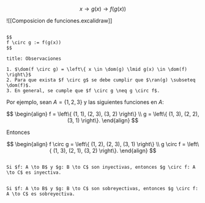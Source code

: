 $$
x \to g(x) \to f(g(x))
$$

![[Composicion de funciones.excalidraw]]

```ad-definition

$$
f \circ g := f(g(x))
$$

```

```ad-proposition
title: Observaciones

1. $\dom(f \circ g) = \left\{ x \in \dom(g) \lmid g(x) \in \dom(f) \right\}$
2. Para que exista $f \circ g$ se debe cumplir que $\ran(g) \subseteq \dom(f)$.
3. En general, se cumple que $f \circ g \neq g \circ f$.

```

Por ejemplo, sean $A = \left\{ 1, 2, 3 \right\}$ y las siguientes funciones en $A$:

$$
\begin{align}
f = \left\{ (1, 1), (2, 3), (3, 2) \right\} \\
g = \left\{ (1, 3), (2, 2), (3, 1) \right\}.
\end{align}
$$

Entonces

$$
\begin{align}
f \circ g = \left\{ (1, 2), (2, 3), (3, 1) \right\} \\
g \circ f = \left\{ (1, 3), (2, 1), (3, 2) \right\}.
\end{align}
$$

```ad-theorem

Si $f: A \to B$ y $g: B \to C$ son inyectivas, entonces $g \circ f: A \to C$ es inyectiva.

```

```ad-theorem

Si $f: A \to B$ y $g: B \to C$ son sobreyectivas, entonces $g \circ f: A \to C$ es sobreyectiva.

```